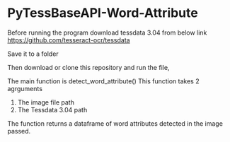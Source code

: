 # PyTessBaseAPI-Word-Attribute

Before running the program download tessdata 3.04 from below link
https://github.com/tesseract-ocr/tessdata

Save it to a folder

Then download or clone this repository and run the file,

The main function is detect_word_attribute()
This function takes 2 agrguments
1. The image file path
2. The Tessdata 3.04 path 

The function returns a dataframe of word attributes detected in the image passed.
